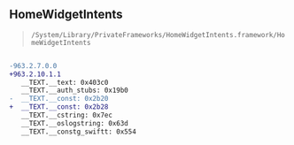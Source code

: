 ## HomeWidgetIntents

> `/System/Library/PrivateFrameworks/HomeWidgetIntents.framework/HomeWidgetIntents`

```diff

-963.2.7.0.0
+963.2.10.1.1
   __TEXT.__text: 0x403c0
   __TEXT.__auth_stubs: 0x19b0
-  __TEXT.__const: 0x2b20
+  __TEXT.__const: 0x2b28
   __TEXT.__cstring: 0x7ec
   __TEXT.__oslogstring: 0x63d
   __TEXT.__constg_swiftt: 0x554

```
